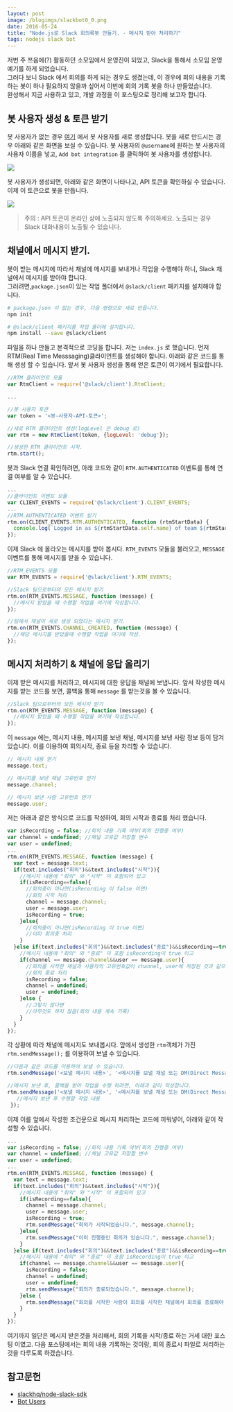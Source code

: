 ```yaml
---
layout: post
image: /blogimgs/slackbot0_0.png
date: 2016-05-24
title: "Node.js로 Slack 회의록봇 만들기. - 메시지 받아 처리하기"
tags: nodejs slack bot
---
```

저번 주 쯔음에(?) 활동하던 소모임에서 운영진이 되었고, Slack을 통해서 소모임 운영 예기를 하게 되었습니다.  
그러다 보니 Slack 에서 회의를 하게 되는 경우도 생겼는데, 이 경우에 회의 내용을 기록하는 봇이 하나 필요하지 않을까 싶어서 이번에 회의 기록 봇을 하나 만들었습니다.  
완성해서 지금 사용하고 있고, 개발 과정을 이 포스팅으로 정리해 보고자 합니다.

## 봇 사용자 생성 & 토큰 받기
봇 사용자가 없는 경우 [여기](https://my.slack.com/services/new/bot) 에서 봇 사용자를 새로 생성합니다.
봇을 새로 만드시는 경우 아래와 같은 화면을 보실 수 있습니다. 봇 사용자의 `@username`에 원하는 봇 사용자의 사용자 이름을 넣고,
 `Add bot integration` 를 클릭하여 봇 사용자를 생성합니다.

<img src="/blogimgs/slackbot0_1.png">

봇 사용자가 생성되면, 아래와 같은 화면이 나타나고, API 토큰을 확인하실 수 있습니다. 이제 이 토큰으로 봇을 만듭니다.

<img src="/blogimgs/slackbot0_2.png">

> 주의 : API 토큰이 온라인 상에 노출되지 않도록 주의하세요. 노출되는 경우 Slack 대화내용이 노출될 수 있습니다.

## 채널에서 메시지 받기.
봇이 받는 메시지에 따라서 채널에 메시지를 보내거나 작업을 수행해야 하니, Slack 채널에서 메시지를 받아야 합니다.   
그러려면,`package.json`이 있는 작업 폴더에서 `@slack/client` 패키지를 설치해야 합니다.  

```bash
# package.json 이 없는 경우, 다음 명령으로 새로 만듭니다.
npm init

# @slack/client 패키지를 작업 폴더에 설치합니다.
npm install --save @slack/client
```

파일을 하나 만들고 본격적으로 코딩을 합니다. 저는 `index.js` 로 했습니다.
먼저 RTM(Real Time Messsaging)클라이언트를 생성해야 합니다. 아래와 같은 코드를 통해 생성 할 수 있습니다.
앞서 봇 사용자 생성을 통해 얻은 토큰이 여기에서 필요합니다.

```js
//RTM 클라이언트 모듈
var RtmClient = require('@slack/client').RtmClient;

...

//봇 사용자 토큰
var token = '<봇-사용자-API-토큰>';

//새로 RTM 클라이언트 생성(logLevel 은 debug 로)
var rtm = new RtmClient(token, {logLevel: 'debug'});

//생성한 RTM 클라이언트 시작.
rtm.start();
```

봇과 Slack 연결 확인하려면, 아래 코드와 같이 `RTM.AUTHENTICATED` 이벤트를 통해 연결 여부를 알 수 있습니다.

```js
...
//클라이언트 이벤트 모듈
var CLIENT_EVENTS = require('@slack/client').CLIENT_EVENTS;
...
//RTM.AUTHENTICATED 이벤트 받기
rtm.on(CLIENT_EVENTS.RTM.AUTHENTICATED, function (rtmStartData) {
  console.log(`Logged in as ${rtmStartData.self.name} of team ${rtmStartData.team.name}, but not yet connected to a channel`);
});
```

이제 Slack 에 올라오는 메시지를 받아 봅시다. `RTM_EVENTS` 모듈을 불러오고, `MESSAGE` 이벤트를 통해 메시지를 받을 수 있습니다.

```js
//RTM_EVENTS 모듈
var RTM_EVENTS = require('@slack/client').RTM_EVENTS;

//Slack 팀으로부터의 모든 메시지 받기
rtm.on(RTM_EVENTS.MESSAGE, function (message) {
  //메시지 받았을 때 수행할 작업을 여기에 작성합니다.
});

//팀에서 채널이 새로 생성 되었다는 메시지 받기.
rtm.on(RTM_EVENTS.CHANNEL_CREATED, function (message) {
  //해당 메시지를 받았을떄 수행할 작업을 여기에 작성.
});
```

## 메시지 처리하기 & 채널에 응답 올리기
이제 받은 메시지를 처리하고, 메시지에 대한 응답을 채널에 보냅니다. 앞서 작성한 메시지를 받는 코드를 보면, 콜백을 통해 `message` 를 받는것을 볼 수 있습니다.

```js
//Slack 팀으로부터의 모든 메시지 받기
rtm.on(RTM_EVENTS.MESSAGE, function (message) {
  //메시지 받았을 때 수행할 작업을 여기에 작성합니다.
});
```

이 `message` 에는, 메시지 내용, 메시지를 보낸 채널, 메시지를 보낸 사람 정보 등이 담겨 있습니다. 이를 이용하여 회의시작, 종료 등을 차리할 수 있습니다.

```js
// 메시지 내용 얻기
message.text;

// 메시지를 보낸 채널 고유번호 얻기
message.channel;

// 메시지 보낸 사람 고유번호 얻기
message.user;
```

저는 아래과 같은 방식으로 코드를 작성하여, 회의 시작과 종료를 처리 했습니다.

```js
var isRecording = false; //회의 내용 기록 여부(회의 진행중 여부)
var channel = undefined; //채널 고유값 저장할 변수
var user = undefined;
...
rtm.on(RTM_EVENTS.MESSAGE, function (message) {
  var text = message.text;
  if(text.includes("회의")&&text.includes("시작")){
    //메시지 내용에 "회의" 와 "시작" 이 포함되어 있고
    if(isRecording==false){
      //회의중이 아니면(isRecording 이 false 이면)
      //회의 시작 처리
      channel = message.channel;
      user = message.user;
      isRecording = true;
    }else{
      //회의중이 아니면(isRecording 이 true 이면)
      //이미 회의중 처리
    }
  }else if(text.includes("회의")&&text.includes("종료")&&isRecording==true){
    //메시지 내용에 "회의" 와 "종료" 이 포함 isRecording이 true 이고
    if(channel == message.channel&&user == message.user){
      //회의를 시작한 채널과 사용자의 고유번호값이 channel, user에 저장된 것과 같으면
      //회의 종료 처리
      isRecording = false;
      channel = undefined;
      user = undefined;
    }else {
      //그렇치 않다면
      //아무것도 하지 않음(회의 내용 계속 기록)
    }
  }
});
```

각 상황에 따라 채널에 메시지도 보내봅시다. 앞에서 생성한 `rtm`객체가 가진 `rtm.sendMessage();` 를 이용하여 보낼 수 있습니다.

```js
//다음과 같은 코드를 이용하여 보낼 수 있습니다.
rtm.sendMessage('<보낼 메시지 내용>', '<메시지를 보낼 채널 또는 DM(Direct Message)의 고유번호 값>');

//메시지 보낸 후, 콜백을 받아 작업을 수행 하려면, 아래과 같이 작성합니다.
rtm.sendMessage('<보낼 메시지 내용>', '<메시지를 보낼 채널 또는 DM(Direct Message)의 고유번호 값>', function messageSent() {
   //메시지 보낸 후 수행할 작업 내용
 });
```

이제 이를 앞에서 작성한 조건문으로 메시지 처리하는 코드에 끼워넣어, 아래와 같이 작성할 수 있습니다.

```js
...
var isRecording = false; //회의 내용 기록 여부(회의 진행중 여부)
var channel = undefined; //채널 고유값 저장할 변수
var user = undefined;
...
rtm.on(RTM_EVENTS.MESSAGE, function (message) {
  var text = message.text;
  if(text.includes("회의")&&text.includes("시작")){
    //메시지 내용에 "회의" 와 "시작" 이 포함되어 있고
    if(isRecording==false){
      channel = message.channel;
      user = message.user;
      isRecording = true;
      rtm.sendMessage("회의가 시작되었습니다.", message.channel);
    }else{
      rtm.sendMessage("이미 진행중인 회의가 있습니다.", message.channel);
    }
  }else if(text.includes("회의")&&text.includes("종료")&&isRecording==true){
    //메시지 내용에 "회의" 와 "종료" 이 포함 isRecording이 true 이고
    if(channel == message.channel&&user == message.user){
      isRecording = false;
      channel = undefined;
      user = undefined;
      rtm.sendMessage("회의가 종료되었습니다.", message.channel);
    }else {
      rtm.sendMessage("회의를 시작한 사람이 회의를 시작한 채널에서 회의를 종료해야 합니다.", message.channel);
    }
  }
});
```

여기까지 일단은 메시지 받은것을 처리해서, 회의 기록을 시작/종료 하는 거세 대한 포스팅 이였고.
다음 포스팅에서는 회의 내용 기록하는 것이랑, 회의 종료시 파일로 처리하는 것을 다루도록 하겠습니다.

## 참고문헌
- [slackhq/node-slack-sdk](https://github.com/slackhq/node-slack-sdk)
- [Bot Users](https://api.slack.com/bot-users)
